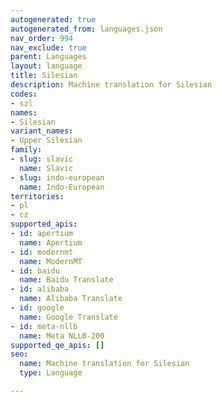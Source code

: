 ```yaml
---
autogenerated: true
autogenerated_from: languages.json
nav_order: 994
nav_exclude: true
parent: Languages
layout: language
title: Silesian
description: Machine translation for Silesian
codes:
- szl
names:
- Silesian
variant_names:
- Upper Silesian
family:
- slug: slavic
  name: Slavic
- slug: indo-european
  name: Indo-European
territories:
- pl
- cz
supported_apis:
- id: apertium
  name: Apertium
- id: modernmt
  name: ModernMT
- id: baidu
  name: Baidu Translate
- id: alibaba
  name: Alibaba Translate
- id: google
  name: Google Translate
- id: meta-nllb
  name: Meta NLLB-200
supported_qe_apis: []
seo:
  name: Machine translation for Silesian
  type: Language

---
```


